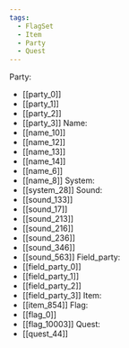 ```yaml
---
tags:
  - FlagSet
  - Item
  - Party
  - Quest
---
```

Party:
- [[party_0]]
- [[party_1]]
- [[party_2]]
- [[party_3]]
Name:
- [[name_10]]
- [[name_12]]
- [[name_13]]
- [[name_14]]
- [[name_6]]
- [[name_8]]
System:
- [[system_28]]
Sound:
- [[sound_133]]
- [[sound_17]]
- [[sound_213]]
- [[sound_216]]
- [[sound_236]]
- [[sound_346]]
- [[sound_563]]
Field_party:
- [[field_party_0]]
- [[field_party_1]]
- [[field_party_2]]
- [[field_party_3]]
Item:
- [[item_854]]
Flag:
- [[flag_0]]
- [[flag_10003]]
Quest:
- [[quest_44]]
